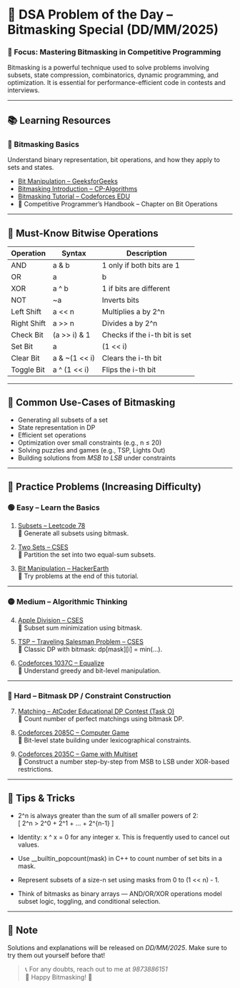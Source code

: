 # 🔐 DSA Problem of the Day – Bitmasking Special (DD/MM/2025)

### 🎯 Focus: Mastering Bitmasking in Competitive Programming

Bitmasking is a powerful technique used to solve problems involving subsets, state compression, combinatorics, dynamic programming, and optimization. It is essential for performance-efficient code in contests and interviews.

---

## 📚 Learning Resources

### 📌 Bitmasking Basics  
Understand binary representation, bit operations, and how they apply to sets and states.

- [Bit Manipulation – GeeksforGeeks](https://www.geeksforgeeks.org/bitwise-operators-in-c-cpp/)
- [Bitmasking Introduction – CP-Algorithms](https://cp-algorithms.com/algebra/bitwise-operations.html)
- [Bitmasking Tutorial – Codeforces EDU](https://codeforces.com/edu/course/2/lesson/2)
- 📘 Competitive Programmer’s Handbook – Chapter on Bit Operations

---

## 🧮 Must-Know Bitwise Operations

| Operation     | Syntax           | Description                        |
|--------------|------------------|------------------------------------|
| AND          | a & b          | 1 only if both bits are 1          |
| OR           | a | b          | 1 if either bit is 1               |
| XOR          | a ^ b          | 1 if bits are different            |
| NOT          | ~a             | Inverts bits                       |
| Left Shift   | a << n         | Multiplies a by 2^n            |
| Right Shift  | a >> n         | Divides a by 2^n               |
| Check Bit    | (a >> i) & 1   | Checks if the i-th bit is set     |
| Set Bit      | a | (1 << i)   | Sets the i-th bit                 |
| Clear Bit    | a & ~(1 << i)  | Clears the i-th bit               |
| Toggle Bit   | a ^ (1 << i)   | Flips the i-th bit                |

---

## 🧠 Common Use-Cases of Bitmasking

- Generating all subsets of a set  
- State representation in DP  
- Efficient set operations  
- Optimization over small constraints (e.g., n ≤ 20)  
- Solving puzzles and games (e.g., TSP, Lights Out)  
- Building solutions from *MSB to LSB* under constraints

---

## 🧩 Practice Problems (Increasing Difficulty)

### 🟢 Easy – Learn the Basics

1. [Subsets – Leetcode 78](https://leetcode.com/problems/subsets/)  
   📌 Generate all subsets using bitmask.

2. [Two Sets – CSES](https://cses.fi/problemset/task/1092/)  
   📌 Partition the set into two equal-sum subsets.

3. [Bit Manipulation – HackerEarth](https://www.hackerearth.com/practice/notes/bit-manipulation/)  
   📌 Try problems at the end of this tutorial.

---

### 🟡 Medium – Algorithmic Thinking

4. [Apple Division – CSES](https://cses.fi/problemset/task/1623/)  
   🧠 Subset sum minimization using bitmask.

5. [TSP – Traveling Salesman Problem – CSES](https://cses.fi/problemset/task/1690/)  
   🧠 Classic DP with bitmask: dp[mask][i] = min(...).

6. [Codeforces 1037C – Equalize](https://codeforces.com/problemset/problem/1037/C)  
   🧠 Understand greedy and bit-level manipulation.

---

### 🔴 Hard – Bitmask DP / Constraint Construction

7. [Matching – AtCoder Educational DP Contest (Task O)](https://atcoder.jp/contests/dp/tasks/dp_o)  
   📌 Count number of perfect matchings using bitmask DP.

8. [Codeforces 2085C – Computer Game](https://codeforces.com/problemset/problem/2085/C)  
   🧠 Bit-level state building under lexicographical constraints.

9. [Codeforces 2035C – Game with Multiset](https://codeforces.com/problemset/problem/2035/C)  
   🧠 Construct a number step-by-step from MSB to LSB under XOR-based restrictions.

---

## 🧰 Tips & Tricks

- 2^n is always greater than the sum of all smaller powers of 2:  
  \[
  2^n > 2^0 + 2^1 + ... + 2^{n-1}
  \]

- Identity: x ^ x = 0 for any integer x. This is frequently used to cancel out values.

- Use __builtin_popcount(mask) in C++ to count number of set bits in a mask.

- Represent subsets of a size-n set using masks from 0 to (1 << n) - 1.

- Think of bitmasks as binary arrays — AND/OR/XOR operations model subset logic, toggling, and conditional selection.

---

## 📢 Note

Solutions and explanations will be released on *DD/MM/2025*. Make sure to try them out yourself before that!

> 📞 For any doubts, reach out to me at *9873886151*  
> 🧠 Happy Bitmasking! 🚀
